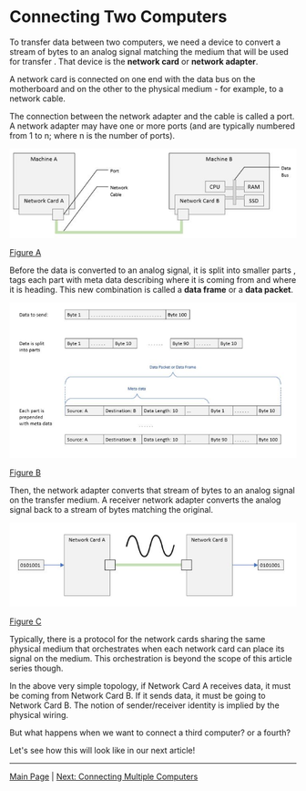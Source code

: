 # Connecting Two Computers

To transfer data between two computers, we need a device to convert a stream
of bytes to an analog signal matching the medium that will be used for transfer
. That device is the **network card** or **network adapter**.

A network card is connected on one end with the data bus on the motherboard
and on the other to the physical medium - for example, to a network cable.

The connection between the network adapter and the cable is called a port. A
network adapter may have one or more ports (and are typically numbered from 1
to n; where n is the number of ports).

![Figure A](./connecting-two-computers.jpg)

[Figure A](./connecting-two-computers.jpg)

Before the data is converted to an analog signal, it is split into smaller parts
, tags each part with meta data describing where it is coming from and where it
is heading. This new combination is called a **data frame** or a
**data packet**.

![Figure B](./network-frame.jpg)

[Figure B](./network-frame.jpg)

Then, the network adapter converts that stream of bytes to an analog signal on
the transfer medium. A receiver network adapter converts the analog signal back
to a stream of bytes matching the original.

![Figure C](./digital-to-analog.jpg)

[Figure C](./digital-to-analog.jpg)

Typically, there is a protocol for the network cards sharing the same physical
medium that orchestrates when each network card can place its signal on the
medium. This orchestration is beyond the scope of this article series though.

In the above very simple topology, if Network Card A receives data, it must be
coming from Network Card B. If it sends data, it must be going to Network Card
B. The notion of sender/receiver identity is implied by the physical wiring.

But what happens when we want to connect a third computer? or a fourth?

Let's see how this will look like in our next article!

----

[Main Page](../README.md) | [Next: Connecting Multiple Computers](../02-connecting-multiple-computers/connecting-multiple-computers.md)